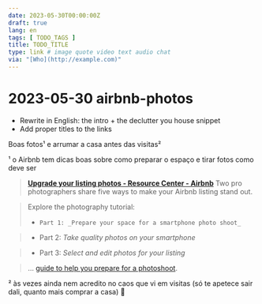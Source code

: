 ```yaml
---
date: 2023-05-30T00:00:00Z
draft: true
lang: en
tags: [ TODO_TAGS ]
title: TODO_TITLE
type: link # image quote video text audio chat
via: "[Who](http://example.com)"
---
```



# 2023-05-30 airbnb-photos


* Rewrite in English: the intro + the declutter you house snippet
* Add proper titles to the links

Boas fotos¹ e arrumar a casa antes das visitas²

¹ o Airbnb tem dicas boas sobre como preparar o espaço e tirar fotos como deve ser

> **[Upgrade your listing photos - Resource Center - Airbnb](https://www.airbnb.com/resources/hosting-homes/a/upgrade-your-listing-photos-46)**
> Two pro photographers share five ways to make your Airbnb listing stand out.

> Explore the photography tutorial:
> 
> * 	Part 1: _Prepare your space for a smartphone photo shoot_

> * Part 2: _Take quality photos on your smartphone_

> * Part 3: _Select and edit photos for your listing_

 
> … [guide to help you prepare for a photoshoot](https://www.airbnb.com/e/pro-photography#:~:text=Download%20Guide).

² às vezes ainda nem acredito no caos que vi em visitas (só te apetece sair dali, quanto mais comprar a casa) 😬

